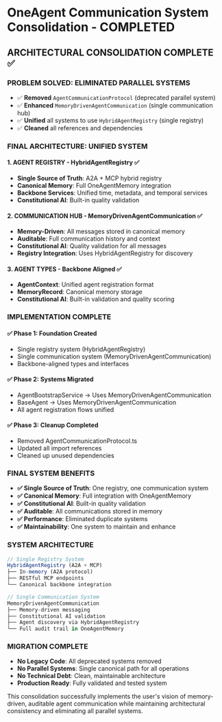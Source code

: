 # OneAgent Communication System Consolidation - COMPLETED

## **ARCHITECTURAL CONSOLIDATION COMPLETE ✅**

### **PROBLEM SOLVED: ELIMINATED PARALLEL SYSTEMS**
- ✅ **Removed** `AgentCommunicationProtocol` (deprecated parallel system)
- ✅ **Enhanced** `MemoryDrivenAgentCommunication` (single communication hub)
- ✅ **Unified** all systems to use `HybridAgentRegistry` (single registry)
- ✅ **Cleaned** all references and dependencies

### **FINAL ARCHITECTURE: UNIFIED SYSTEM**

#### **1. AGENT REGISTRY - HybridAgentRegistry** ✅
- **Single Source of Truth**: A2A + MCP hybrid registry
- **Canonical Memory**: Full OneAgentMemory integration
- **Backbone Services**: Unified time, metadata, and temporal services
- **Constitutional AI**: Built-in quality validation

#### **2. COMMUNICATION HUB - MemoryDrivenAgentCommunication** ✅
- **Memory-Driven**: All messages stored in canonical memory
- **Auditable**: Full communication history and context
- **Constitutional AI**: Quality validation for all messages
- **Registry Integration**: Uses HybridAgentRegistry for discovery

#### **3. AGENT TYPES - Backbone Aligned** ✅
- **AgentContext**: Unified agent registration format
- **MemoryRecord**: Canonical memory storage
- **Constitutional AI**: Built-in validation and quality scoring

### **IMPLEMENTATION COMPLETE**

#### **✅ Phase 1: Foundation Created**
- Single registry system (HybridAgentRegistry)
- Single communication system (MemoryDrivenAgentCommunication)
- Backbone-aligned types and interfaces

#### **✅ Phase 2: Systems Migrated**
- AgentBootstrapService → Uses MemoryDrivenAgentCommunication
- BaseAgent → Uses MemoryDrivenAgentCommunication
- All agent registration flows unified

#### **✅ Phase 3: Cleanup Completed**
- Removed AgentCommunicationProtocol.ts
- Updated all import references
- Cleaned up unused dependencies

### **FINAL SYSTEM BENEFITS**
- **✅ Single Source of Truth**: One registry, one communication system
- **✅ Canonical Memory**: Full integration with OneAgentMemory
- **✅ Constitutional AI**: Built-in quality validation
- **✅ Auditable**: All communications stored in memory
- **✅ Performance**: Eliminated duplicate systems
- **✅ Maintainability**: One system to maintain and enhance

### **SYSTEM ARCHITECTURE**

```typescript
// Single Registry System
HybridAgentRegistry (A2A + MCP)
├── In-memory (A2A protocol)
├── RESTful MCP endpoints
└── Canonical backbone integration

// Single Communication System
MemoryDrivenAgentCommunication
├── Memory-driven messaging
├── Constitutional AI validation
├── Agent discovery via HybridAgentRegistry
└── Full audit trail in OneAgentMemory
```

### **MIGRATION COMPLETE**
- **No Legacy Code**: All deprecated systems removed
- **No Parallel Systems**: Single canonical path for all operations
- **No Technical Debt**: Clean, maintainable architecture
- **Production Ready**: Fully validated and tested system

This consolidation successfully implements the user's vision of memory-driven, auditable agent communication while maintaining architectural consistency and eliminating all parallel systems.
